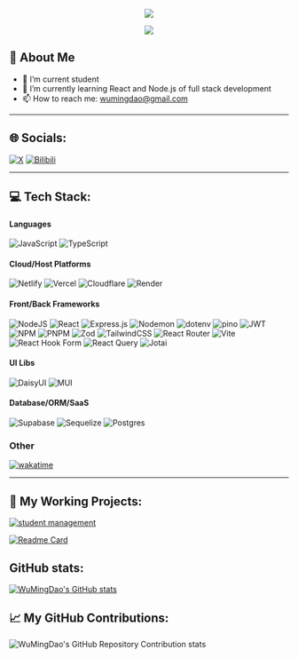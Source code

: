 <!-- https://github.com/kyechan99/capsule-render -->
<p align="center">
<img src="https://capsule-render.vercel.app/api?type=waving&color=FFB6C1&height=300&&section=header&text=HI%20THERE&fontSize=90&fontAlign=50&fontAlignY=30&desc=I%20am%20WuMingDao!&descAlign=50&descSize=30&descAlignY=60&animation=twinkling" />

<!-- https://github.com/DenverCoder1/readme-typing-svg -->
<p align="center">
<img src="https://readme-typing-svg.demolab.com?font=Dancing+Kalam&size=25&pause=1000&color=FFB6C1&center=true&vCenter=true&random=false&width=600&lines=Welcome+to+WuMingDao+GitHub+profile+page!;I+am+common+software+engineer.;I+like+eat,+sleep+and+play!" />
</p>

## 👋 About Me

- 🔭 I’m current student
- 🌱 I’m currently learning React and Node.js of full stack development
- 📫 How to reach me: wumingdao@gmail.com
<hr />

## 🌐 Socials:

[![X](https://img.shields.io/badge/X-black.svg?logo=X&logoColor=white)](https://x.com/wuming_dao33582) [![Bilibili](https://img.shields.io/badge/Bilibili-pink.svg?logo=Bilibili&logoColor=white)](https://space.bilibili.com/354296611)

<hr />

## 💻 Tech Stack:

#### Languages

![JavaScript](https://img.shields.io/badge/javascript-%23323330.svg?style=flat&logo=javascript&logoColor=%23F7DF1E) ![TypeScript](https://img.shields.io/badge/typescript-%23007ACC.svg?style=flat&logo=typescript&logoColor=white)

#### Cloud/Host Platforms

![Netlify](https://img.shields.io/badge/netlify-%23000000.svg?style=flat&logo=netlify&logoColor=#00C7B7) ![Vercel](https://img.shields.io/badge/vercel-%23000000.svg?style=flat&logo=vercel&logoColor=white) ![Cloudflare](https://img.shields.io/badge/Cloudflare-F38020?style=flat&logo=Cloudflare&logoColor=white) ![Render](https://img.shields.io/badge/Render-%46E3B7.svg?style=flat&logo=render&logoColor=white)

#### Front/Back Frameworks

![NodeJS](https://img.shields.io/badge/node.js-6DA55F?style=flat&logo=node.js&logoColor=white) ![React](https://img.shields.io/badge/react-%2320232a.svg?style=flat&logo=react&logoColor=%2361DAFB) ![Express.js](https://img.shields.io/badge/express.js-%23404d59.svg?style=flat&logo=express&logoColor=%2361DAFB) ![Nodemon](https://img.shields.io/badge/NODEMON-%23323330.svg?style=flat&logo=nodemon&logoColor=%BBDEAD) ![dotenv](https://img.shields.io/badge/dotenv-white?style=flat&logo=dotenv&logoColor=ECD53F) ![pino](https://img.shields.io/badge/pino-687634?style=flat&logo=pino&logoColor=white) ![JWT](https://img.shields.io/badge/JWT-black?style=flat&logo=JSON%20web%20tokens) ![NPM](https://img.shields.io/badge/NPM-%23CB3837.svg?style=flat&logo=npm&logoColor=white) ![PNPM](https://img.shields.io/badge/pnpm-%234a4a4a.svg?style=flat&logo=pnpm&logoColor=f69220) ![Zod](https://img.shields.io/badge/zod-%233068b7.svg?style=flat&logo=zod&logoColor=white) ![TailwindCSS](https://img.shields.io/badge/tailwindcss-%2338B2AC.svg?style=flat&logo=tailwind-css&logoColor=white) ![React Router](https://img.shields.io/badge/React_Router-CA4245?style=flat&logo=react-router&logoColor=white) ![Vite](https://img.shields.io/badge/vite-%23646CFF.svg?style=flat&logo=vite&logoColor=white) ![React Hook Form](https://img.shields.io/badge/React%20Hook%20Form-%23EC5990.svg?style=flat&logo=reacthookform&logoColor=white) ![React Query](https://img.shields.io/badge/-React%20Query-FF4154?style=flat&logo=react%20query&logoColor=white) ![Jotai](https://img.shields.io/badge/Jotai-%23404d59?style=flat&logo=Jotai&logoColor=white)

#### UI Libs

![DaisyUI](https://img.shields.io/badge/daisyui-5A0EF8?style=flat&logo=daisyui&logoColor=white) ![MUI](https://img.shields.io/badge/MUI-%230081CB.svg?style=flat&logo=mui&logoColor=white)

#### Database/ORM/SaaS

![Supabase](https://img.shields.io/badge/Supabase-3ECF8E?style=flat&logo=supabase&logoColor=white) ![Sequelize](https://img.shields.io/badge/Sequelize-52B0E7?style=flat&logo=Sequelize&logoColor=white) ![Postgres](https://img.shields.io/badge/postgres-%23316192.svg?style=flat&logo=postgresql&logoColor=white)

### Other


[![wakatime](https://wakatime.com/badge/user/018b9516-3463-4ece-a409-03c3187a355d.svg)](https://wakatime.com/@018b9516-3463-4ece-a409-03c3187a355d)

<hr />

## 📝 My Working Projects:

[![student management](https://github-readme-stats.vercel.app/api/pin/?username=WuMingDao&repo=student-management)](https://github.com/WuMingDao/student-management)

[![Readme Card](https://github-readme-stats.vercel.app/api/pin/?username=WuMingDao&repo=create-nodejs-react-startup)](https://github.com/WuMingDao/create-nodejs-react-startup)

## GitHub stats:

[![WuMingDao's GitHub stats](https://github-readme-stats.vercel.app/api?username=WuMingDao&show_icons=true&theme=transparent)](https://github.com/WuMingDao/github-readme-stats)

## 📈 My GitHub Contributions:

![WuMingDao's GitHub Repository Contribution stats](https://github-contributor-stats.vercel.app/api?username=WuMingDao&limit=5&theme=dark&combine_all_yearly_contributions=true)
